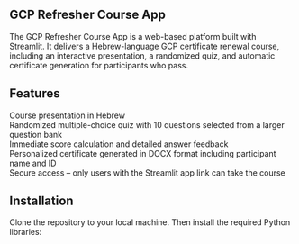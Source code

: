 ## GCP Refresher Course App

The GCP Refresher Course App is a web-based platform built with Streamlit. It delivers a Hebrew-language GCP certificate renewal course, including an interactive presentation, a randomized quiz, and automatic certificate generation for participants who pass.

## Features

Course presentation in Hebrew  
Randomized multiple-choice quiz with 10 questions selected from a larger question bank  
Immediate score calculation and detailed answer feedback  
Personalized certificate generated in DOCX format including participant name and ID  
Secure access – only users with the Streamlit app link can take the course  

## Installation

Clone the repository to your local machine. Then install the required Python libraries:

